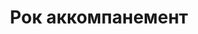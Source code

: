 ---
layout: about-guitars
typePost: guitar-styles
section: /about-guitars
title: Рок аккомпанемент
longtitle: Игра на гитаре аккомпанемента в стиле Рок
banner: null
breadcrumbs:
  - name: О гитарах
    url: /about-guitars/
  - name: Стили игры
    url: /about-guitars/guitar-styles/
breadcrumbCurrent: true
content: >+
  В данном стиле игры больший акцент делается на гармоническую составляющую. На виды аккордов, их обращений, ритмику аккомпанемента, совмещение мелодии и аккордов. 

youtube: xk-lKZBWKkg
seo:
  description: Игра на гитаре аккомпанемента в стиле рок. В данном стиле игры больший акцент делается на гармоническую составляющую. На виды аккордов, их обращений, ритмику аккомпанемента, совмещение мелодии и аккордов. 
  h1: Игра на гитаре аккомпанемента в стиле рок
  keywords: 'Игра на гитаре аккомпанемента в стиле рок, аккомпанемента рок гитара, игра аккомпанемента рок на гитаре'
  title: Игра на гитаре аккомпанемента в стиле рок | ArtMusicPro
---